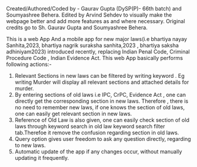  Created/Authored/Coded by - Gaurav Gupta (DySP(P)- 66th batch) and Soumyashree Behera.
 Edited by Arvind Sehdev to visually make the webpage better and add more features as and where necessary. Original credits go to Sh. Gaurav Gupta and Soumyashree Behera.

 This is a web App And a mobile app for new major laws(i.e bhartiya nayay Sanhita,2023, bhartiya nagrik suraksha sanhita,2023 , bhartiya saksha adhiniyam2023) introduced recently, replacing Indian Penal Code, Criminal Procedure Code , Indian Evidence Act.
 This web App basically performs following actions:-
 1. Relevant Sections in new laws can be filtered by writing keyword . Eg writing Murder will display all relevant sections and attached details for murder.
 2. By entering sections of old laws i.e IPC, CrPC, Evidence Act , one can directly get the corresponding section in new laws. Therefore , there is no need to remember new laws, if one knows the section of old laws, one can easily get relevant section in new laws.
 3. Reference of Old Law is also given, one can easily check section of old laws through keyword search in old law keyword search filter tab.Therefoe it remove the confusion regarding section in old laws.
 4. Query option gives user freedom to ask any question directly, regarding to new laws.
 5. Automatic update of the app if any changes occur, without manually updating it frequently.

    

